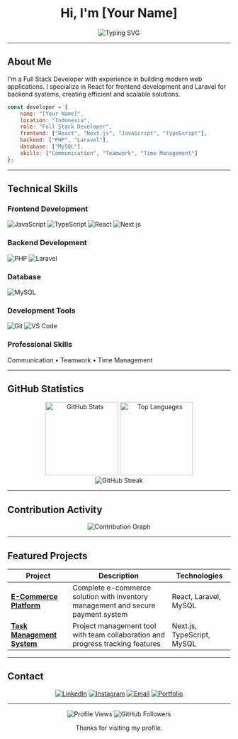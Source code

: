 <div align="center">

# Hi, I'm [Your Name]

<img src="https://readme-typing-svg.herokuapp.com?font=JetBrains+Mono&size=24&duration=3000&pause=1000&color=2F81F7&center=true&vCenter=true&width=600&lines=Full+Stack+Developer;React+%26+Laravel+Developer;Building+Web+Solutions" alt="Typing SVG" />

</div>

---

## About Me

I'm a Full Stack Developer with experience in building modern web applications. I specialize in React for frontend development and Laravel for backend systems, creating efficient and scalable solutions.

```javascript
const developer = {
    name: "[Your Name]",
    location: "Indonesia",
    role: "Full Stack Developer",
    frontend: ["React", "Next.js", "JavaScript", "TypeScript"],
    backend: ["PHP", "Laravel"],
    database: ["MySQL"],
    skills: ["Communication", "Teamwork", "Time Management"]
};
```

---

## Technical Skills

### Frontend Development
![JavaScript](https://img.shields.io/badge/-JavaScript-F7DF1E?style=flat-square&logo=javascript&logoColor=black)
![TypeScript](https://img.shields.io/badge/-TypeScript-3178C6?style=flat-square&logo=typescript&logoColor=white)
![React](https://img.shields.io/badge/-React-61DAFB?style=flat-square&logo=react&logoColor=black)
![Next.js](https://img.shields.io/badge/-Next.js-000000?style=flat-square&logo=next.js&logoColor=white)

### Backend Development
![PHP](https://img.shields.io/badge/-PHP-777BB4?style=flat-square&logo=php&logoColor=white)
![Laravel](https://img.shields.io/badge/-Laravel-FF2D20?style=flat-square&logo=laravel&logoColor=white)

### Database
![MySQL](https://img.shields.io/badge/-MySQL-4479A1?style=flat-square&logo=mysql&logoColor=white)

### Development Tools
![Git](https://img.shields.io/badge/-Git-F05032?style=flat-square&logo=git&logoColor=white)
![VS Code](https://img.shields.io/badge/-VS%20Code-007ACC?style=flat-square&logo=visual-studio-code&logoColor=white)

### Professional Skills
Communication • Teamwork • Time Management

---

## GitHub Statistics

<div align="center">
  <img src="https://github-readme-stats.vercel.app/api?username=santaimany&show_icons=true&theme=github_dark&hide_border=true&count_private=true" alt="GitHub Stats" height="165">
  <img src="https://github-readme-stats.vercel.app/api/top-langs/?username=santaimany&layout=compact&theme=github_dark&hide_border=true" alt="Top Languages" height="165">
</div>

<div align="center">
  <img src="https://github-readme-streak-stats.herokuapp.com/?user=santaimany&theme=github-dark-blue&hide_border=true" alt="GitHub Streak">
</div>

---

## Contribution Activity

<div align="center">
  <img src="https://github-readme-activity-graph.vercel.app/graph?username=santaimany&bg_color=0d1117&color=58a6ff&line=1f6feb&point=58a6ff&area=true&hide_border=true" alt="Contribution Graph">
</div>

---

## Featured Projects

<div align="center">

| Project | Description | Technologies |
|---------|-------------|--------------|
| **[E-Commerce Platform](https://github.com/santaimany/ecommerce-app)** | Complete e-commerce solution with inventory management and secure payment system | React, Laravel, MySQL |
| **[Task Management System](https://github.com/santaimany/task-manager)** | Project management tool with team collaboration and progress tracking features | Next.js, TypeScript, MySQL |

</div>

---

## Contact

<div align="center">

[![LinkedIn](https://img.shields.io/badge/-LinkedIn-0077B5?style=flat-square&logo=linkedin&logoColor=white)](https://linkedin.com/in/yourusername)
[![Instagram](https://img.shields.io/badge/-Instagram-E4405F?style=flat-square&logo=instagram&logoColor=white)](https://instagram.com/yourusername)
[![Email](https://img.shields.io/badge/-Email-EA4335?style=flat-square&logo=gmail&logoColor=white)](mailto:your.email@example.com)
[![Portfolio](https://img.shields.io/badge/-Portfolio-000000?style=flat-square&logo=firefox&logoColor=white)](https://yourportfolio.com)

</div>

---

<div align="center">

![Profile Views](https://komarev.com/ghpvc/?username=santaimany&color=0e75b6&style=flat)
![GitHub Followers](https://img.shields.io/github/followers/santaimany?label=Followers&style=flat&color=blue)

Thanks for visiting my profile.

</div>
